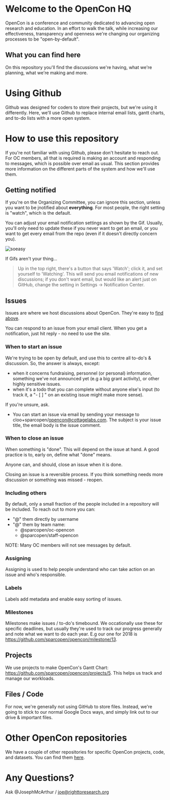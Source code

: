 # Welcome to the OpenCon HQ

OpenCon is a conference and community dedicated to advancing open research and education. In an effort to walk the talk, while increasing our effectiveness, transparency and openness we're changing our organizing processes to be "open-by-default".

## What you can find here

On this repository you'll find the discussions we're having, what we're planning, what we're making and more.

# Using Github

Github was designed for coders to store their projects, but we're using it differently. Here, we'll use Github to replace internal email lists, gantt charts, and to-do lists with a more open system.

# How to use this repository

If you're not familiar with using Github, please don't hesitate to reach out. For OC members, all that is required is making an account and responding to messages, which is possible over email as usual. This section provides more information on the different parts of the system and how we'll use them.

## Getting notified

If you're on the Organizing Committee, you can ignore this section, unless you want to be jnotified about **everything**. For most people, the right setting is "watch", which is the default.

You can adjust your email notification settings as shown by the Gif. Usually, you'll only need to update these if you never want to get an email, or you want to get every email from the repo (even if it doesn't directly concern you). 

![soeasy](http://g.recordit.co/Bo2gHzV96q.gif)

If Gifs aren't your thing...
> Up in the top right, there's a button that says 'Watch'; click it, and set yourself to 'Watching'. This will send you email notifications of new discussions; if you don't want email, but would like an alert just on GitHub, change the setting in Settings -> Notification Center.

## Issues

Issues are where we host discussions about OpenCon. They're easy to [find above](https://github.com/sparcopen/opencon/issues).

You can respond to an issue from your email client. When you get a notification, just hit reply - no need to use the site.

### When to start an issue

We're trying to be open by default, and use this to centre all to-do's & discussion. So, the answer is always, except:
* when it concerns fundraising, personnel (or personal) information, something we've not announced yet (e.g a big grant activity), or other highly sensitive issues.
* when it's a todo that you can complete without anyone else's input (to track it, a "- [ ] " on an existing issue might make more sense).

If you're unsure, ask.  

* You can start an issue via email by sending your message to cloo+sparcopen/opencon@cottagelabs.com. The subject is your issue title, the email body is the issue comment.

### When to close an issue

When something is "done". This will depend on the issue at hand. A good practice is to, early on, define what "done" means.

Anyone can, and should, close an issue when it is done.

Closing an issue is a reversible process. If you think something needs more discussion or something was missed - reopen.

### Including others

By default, only a small fraction of the people included in a repository will be included. To reach out to more you can:
* "@" them directly by username
* "@" them by team name:
  * @sparcopen/oc-opencon
  * @sparcopen/staff-opencon

NOTE: Many OC members will not see messages by default.

### Assigning

Assigning is used to help people understand who can take action on an issue and who's responsible.

### Labels

Labels add metadata and enable easy sorting of issues.

### Milestones

Milestones make issues / to-do's timebound. We occationally use these for specific deadlines, but usually they're used to track our progress generally and note what we want to do each year. E.g our one for 2018 is https://github.com/sparcopen/opencon/milestone/13. 

## Projects

We use projects to make OpenCon's Gantt Chart: https://github.com/sparcopen/opencon/projects/5. This helps us track and manage our workloads. 

## Files / Code

For now, we're generally not using GitHub to store files. Instead, we're going to stick to our normal Google Docs ways, and simply link out to our drive & important files.

# Other OpenCon repositories

We have a couple of other repositories for specific OpenCon projects, code, and datasets. You can find them [here](https://github.com/sparcopen/).

# Any Questions?

Ask @JosephMcArthur / joe@righttoresearch.org
